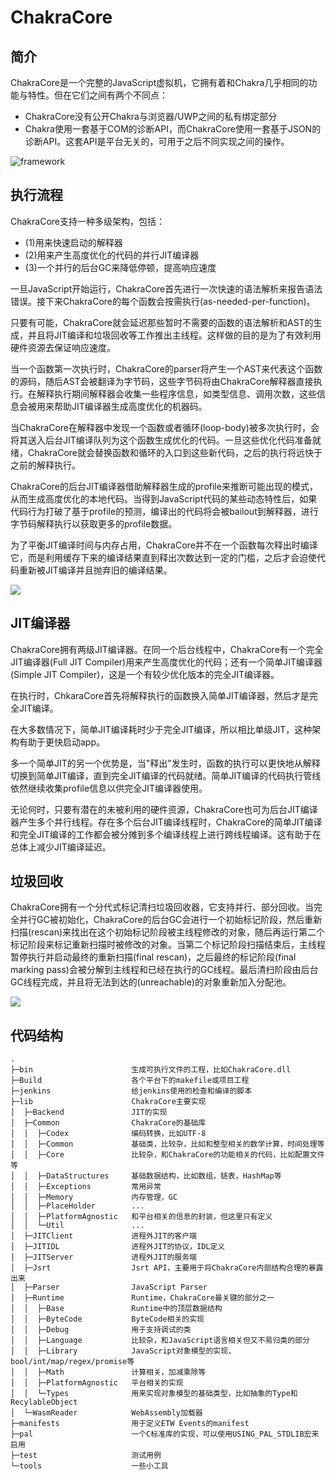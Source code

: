 # ChakraCore


## 简介

ChakraCore是一个完整的JavaScript虚拟机，它拥有着和Chakra几乎相同的功能与特性。但在它们之间有两个不同点：

- ChakraCore没有公开Chakra与浏览器/UWP之间的私有绑定部分
- Chakra使用一套基于COM的诊断API，而ChakraCore使用一套基于JSON的诊断API。这套API是平台无关的，可用于之后不同实现之间的操作。

![framework](../images/chakra/framework.png)

## 执行流程

ChakraCore支持一种多级架构，包括：

- (1)用来快速启动的解释器
- (2)用来产生高度优化的代码的并行JIT编译器
- (3)一个并行的后台GC来降低停顿，提高响应速度

一旦JavaScript开始运行，ChakraCore首先进行一次快速的语法解析来报告语法错误。接下来ChakraCore的每个函数会按需执行(as-needed-per-function)。

只要有可能，ChakraCore就会延迟那些暂时不需要的函数的语法解析和AST的生成，并且将JIT编译和垃圾回收等工作推出主线程。这样做的目的是为了有效利用硬件资源去保证响应速度。

当一个函数第一次执行时，ChakraCore的parser将产生一个AST来代表这个函数的源码，随后AST会被翻译为字节码，这些字节码将由ChakraCore解释器直接执行。在解释执行期间解释器会收集一些程序信息，如类型信息、调用次数，这些信息会被用来帮助JIT编译器生成高度优化的机器码。

当ChakraCore在解释器中发现一个函数或者循环(loop-body)被多次执行时，会将其送入后台JIT编译队列为这个函数生成优化的代码。一旦这些优化代码准备就绪，ChakraCore就会替换函数和循环的入口到这些新代码，之后的执行将远快于之前的解释执行。

ChakraCore的后台JIT编译器借助解释器生成的profile来推断可能出现的模式，从而生成高度优化的本地代码。当得到JavaScript代码的某些动态特性后，如果代码行为打破了基于profile的预测，编译出的代码将会被bailout到解释器，进行字节码解释执行以获取更多的profile数据。

为了平衡JIT编译时间与内存占用，ChakraCore并不在一个函数每次释出时编译它，而是利用缓存下来的编译结果直到释出次数达到一定的门槛，之后才会迫使代码重新被JIT编译并且抛弃旧的编译结果。

![](../images/chakra/pipeline.png)

## JIT编译器

ChakraCore拥有两级JIT编译器。在同一个后台线程中，ChakraCore有一个完全JIT编译器(Full JIT Compiler)用来产生高度优化的代码；还有一个简单JIT编译器(Simple JIT Compiler)，这是一个有较少优化版本的完全JIT编译器。

在执行时，ChkaraCore首先将解释执行的函数换入简单JIT编译器，然后才是完全JIT编译。

在大多数情况下，简单JIT编译耗时少于完全JIT编译，所以相比单级JIT，这种架构有助于更快启动app。

多一个简单JIT的另一个优势是，当"释出"发生时，函数的执行可以更快地从解释切换到简单JIT编译，直到完全JIT编译的代码就绪。简单JIT编译的代码执行管线依然继续收集profile信息以供完全JIT编译器使用。

无论何时，只要有潜在的未被利用的硬件资源，ChakraCore也可为后台JIT编译器产生多个并行线程。存在多个后台JIT编译线程时，ChakraCore的简单JIT编译和完全JIT编译的工作都会被分摊到多个编译线程上进行跨线程编译。这有助于在总体上减少JIT编译延迟。

## 垃圾回收

ChakraCore拥有一个分代式标记清扫垃圾回收器，它支持并行、部分回收。当完全并行GC被初始化，ChakraCore的后台GC会进行一个初始标记阶段，然后重新扫描(rescan)来找出在这个初始标记阶段被主线程修改的对象，随后再运行第二个标记阶段来标记重新扫描时被修改的对象。当第二个标记阶段扫描结束后，主线程暂停执行并启动最终的重新扫描(final rescan)，之后最终的标记阶段(final marking pass)会被分解到主线程和已经在执行的GC线程。最后清扫阶段由后台GC线程完成，并且将无法到达的(unreachable)的对象重新加入分配池。

![](../images/chakra/gc.png)

## 代码结构

    .
    ├─bin                      生成可执行文件的工程，比如ChakraCore.dll
    ├─Build                    各个平台下的makefile或项目工程
    ├─jenkins                  给jenkins使用的检查和编译的脚本
    ├─lib                      ChakraCore主要实现
    │  ├─Backend               JIT的实现
    │  ├─Common                ChakraCore的基础库
    │  │  ├─Codex              编码转换，比如UTF-8
    │  │  ├─Common             基础类，比较杂，比如和整型相关的数学计算，时间处理等
    │  │  ├─Core               比较杂，和ChakraCore的功能相关的代码，比如配置文件等
    │  │  ├─DataStructures     基础数据结构，比如数组，链表，HashMap等
    │  │  ├─Exceptions         常用异常
    │  │  ├─Memory             内存管理，GC
    │  │  ├─PlaceHolder        ...
    │  │  ├─PlatformAgnostic   和平台相关的信息的封装，但这里只有定义
    │  │  └─Util               ...
    │  ├─JITClient             进程外JIT的客户端
    │  ├─JITIDL                进程外JIT的协议，IDL定义
    │  ├─JITServer             进程外JIT的服务端
    │  ├─Jsrt                  Jsrt API，主要用于将ChakraCore内部结构合理的暴露出来
    │  ├─Parser                JavaScript Parser
    │  ├─Runtime               Runtime，ChakraCore最关键的部分之一
    │  │  ├─Base               Runtime中的顶层数据结构
    │  │  ├─ByteCode           ByteCode相关的实现
    │  │  ├─Debug              用于支持调试的类
    │  │  ├─Language           比较杂，和JavaScript语言相关但又不易归类的部分
    │  │  ├─Library            JavaScript对象模型的实现，bool/int/map/regex/promise等
    │  │  ├─Math               计算相关，加减乘除等
    │  │  ├─PlatformAgnostic   平台相关的实现
    │  │  └─Types              用来实现对象模型的基础类型，比如抽象的Type和RecylableObject
    │  └─WasmReader            WebAssembly加载器
    ├─manifests                用于定义ETW Events的manifest
    ├─pal                      一个C标准库的实现，可以使用USING_PAL_STDLIB宏来启用
    ├─test                     测试用例
    └─tools                    一些小工具



